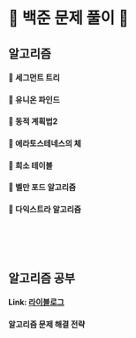 # :ledger: 백준 문제 풀이 :ledger:
## 알고리즘
#### :open_file_folder:  세그먼트 트리<br/> 
#### :open_file_folder: 유니온 파인드<br/>
#### :open_file_folder: 동적 계획법2  
#### :open_file_folder: 에라토스테네스의 체
#### :open_file_folder: 희소 테이블 
#### :open_file_folder: 벨만 포드 알고리즘 
#### :open_file_folder: 다익스트라 알고리즘 
  
<br/><br/><br/>  
## 알고리즘 공부
#### Link: [라이블로그][googlelink]
[googlelink]: https://m.blog.naver.com/PostList.naver?blogId=kks227 "Go blog"
#### 알고리즘 문제 해결 전략
